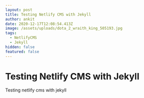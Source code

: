 ```yaml
---
layout: post
title: Testing Netlify CMS with Jekyll
author: ankit
date: 2020-12-17T12:08:54.413Z
image: /assets/uploads/dota_2_wraith_king_505193.jpg
tags:
  - NetlifyCMS
  - Jekyll
hidden: false
featured: false
---
```

# Testing Netlify CMS with Jekyll

Testing netlify cms with jekyll